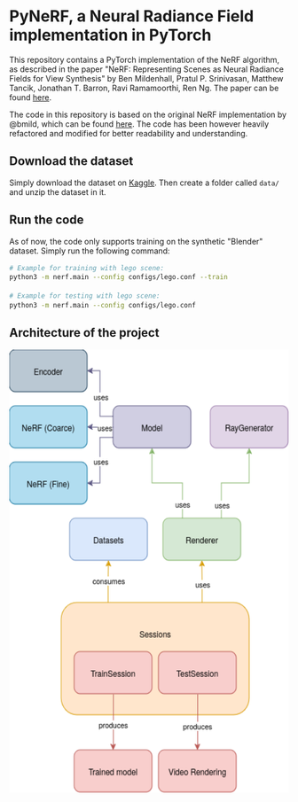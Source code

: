 # PyNeRF, a Neural Radiance Field implementation in PyTorch

This repository contains a PyTorch implementation of the NeRF algorithm, as
described in the paper "NeRF: Representing Scenes as Neural Radiance Fields for
View Synthesis" by Ben Mildenhall, Pratul P. Srinivasan, Matthew Tancik,
Jonathan T. Barron, Ravi Ramamoorthi, Ren Ng. The paper can be found
[here](https://arxiv.org/abs/2003.08934).

The code in this repository is based on the original NeRF implementation by
@bmild, which can be found [here](https://github.com/bmild/nerf). The code has
been however heavily refactored and modified for better readability and
understanding.

## Download the dataset
Simply download the dataset on [Kaggle](https://www.kaggle.com/datasets/nguyenhung1903/nerf-synthetic-dataset).
Then create a folder called `data/` and unzip the dataset in it.

## Run the code

As of now, the code only supports training on the synthetic "Blender" dataset.
Simply run the following command:

```bash
# Example for training with lego scene:
python3 -m nerf.main --config configs/lego.conf --train

# Example for testing with lego scene:
python3 -m nerf.main --config configs/lego.conf
```

## Architecture of the project

<img src="images/architecture.png" alt="project architecture" height="800"/>
